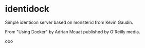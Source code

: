 identidock
==========

Simple identicon server based on monsterid from Kevin Gaudin.

From "Using Docker" by Adrian Mouat published by O'Reilly media.


ooo

